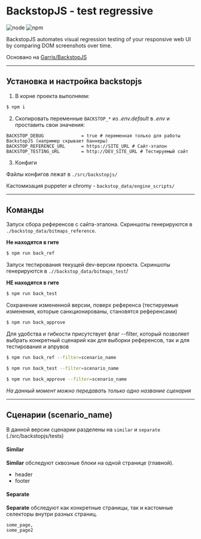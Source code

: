 # BackstopJS - test regressive

![node](https://img.shields.io/badge/node-8.10.0-blue)
![npm](https://img.shields.io/badge/npm-6.4.1-reg)

BackstopJS automates visual regression testing of your responsive web UI by comparing DOM screenshots over time.

Основано на [Garris/BackstopJS](https://github.com/garris/BackstopJS)

___________________________________________

## Установка и настройка backstopjs
1. В корне проекта выполняем:
```bash
$ npm i
```

2. Скопировать переменные `BACKSTOP_*` из *.env.default* в *.env* и проставить свои значения:
```
BACKSTOP_DEBUG              = true # переменная только для работы BackstopJS (например скрывает баннеры)
BACKSTOP_REFERENCE_URL      = https://SITE_URL # Сайт-эталон
BACKSTOP_TESTING_URL        = http://DEV_SITE_URL # Тестируемый сайт
```

3. Конфиги

Файлы конфигов лежат в `./src/backstopjs/`

Кастомизация puppeter и chromy - `backstop_data/engine_scripts/`

--------------------------------------------------------------
## Команды

Запуск сбора референсов с сайта-эталона. Скриншоты генерируются в `./backstop_data/bitmaps_reference`. 

**Не находятся в гите**

```bash
$ npm run back_ref
```

Запуск тестирования текущей dev-версии проекта. Скриншоты генерируются в `.//backstop_data/bitmaps_test`/ 

**НЕ находятся в гите**

```bash
$ npm run back_test
```

Сохранение измененной версии, поверх референса (тестируемые изменения, которые санкционированы, становятся референсами)
```bash
$ npm run back_approve
```

Для удобства и гибкости присутствует флаг --filter, который позволяет выбрать конкретный сценарий как для выборки референсов, так и для тестирования и апрувов

```bash
$ npm run back_ref --filter=scenario_name
```
```bash
$ npm run back_test --filter=scenario_name
```
```bash
$ npm run back_approve --filter=scenario_name
```
*На данный момент можно передавать только одно название сценария*

-----------------------------------------------------
## Сценарии (scenario_name)
В данной версии сценарии разделены на `similar` и `separate` (./src/backstopjs/tests)

#### Similar
**Similar** обследуют сквозные блоки на одной странице (главной). 

* header
* footer

#### Separate
**Separate** обследуют как конкретные страницы, так и кастомные селекторы внутри разных страниц.

    some_page,
    some_page2